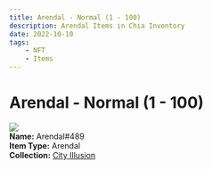 ```yaml
---
title: Arendal - Normal (1 - 100)
description: Arendal Items in Chia Inventory
date: 2022-10-10
tags:
    - NFT
    - Items
---
```


# Arendal - Normal (1 - 100)
<div class="item_thumbnail">
<img loading="lazy" src="https://bouvmkkxpoe45whszll5ervnqdjg3xchftfkhuq66qux2iq5cy.arweave.net/C6lWKVd7ic7Y8srX0_katgNJt3EcsyqPSHvQpfSIdFg"><br/>
<div><strong>Name:</strong> Arendal#489</div>
<div><strong>Item Type:</strong> Arendal</div>
<div><strong>Collection:</strong> <a href="https://www.spacescan.io/xch/nft/collection/col1lend2dcn558km4wcwta4xnkfv3xpcmlp9kyt0m909emvfxechlyqdl5ndg">City Illusion</a></div>
</div>

